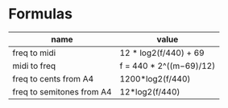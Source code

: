 # Formulas

| name                      | value                   |
| ------------------------- | ----------------------- |
| freq to midi              | 12 * log2(f/440) + 69   |
| midi to freq              | f = 440 * 2^((m−69)/12) |
| freq to cents from A4     | 1200*log2(f/440)        |
| freq to semitones from A4 | 12*log2(f/440)          |
